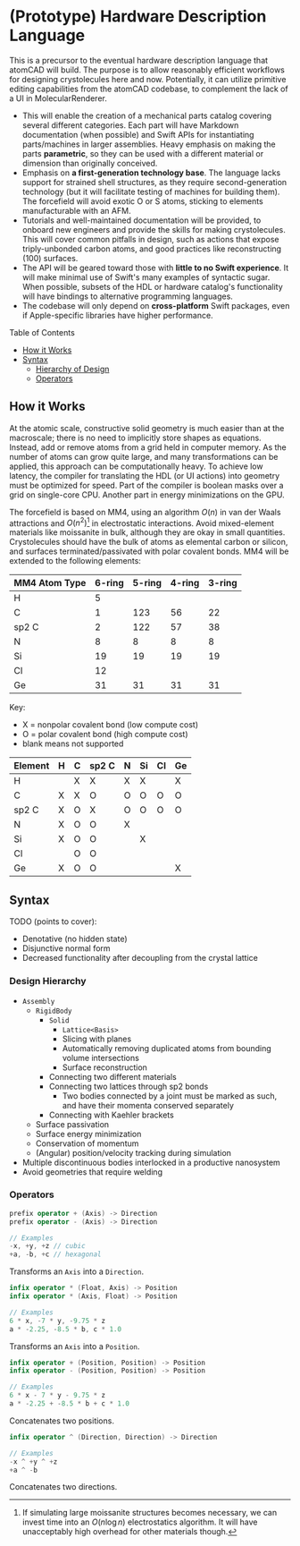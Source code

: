 # (Prototype) Hardware Description Language

This is a precursor to the eventual hardware description language that atomCAD will build. The purpose is to allow reasonably efficient workflows for designing crystolecules here and now. Potentially, it can utilize primitive editing capabilities from the atomCAD codebase, to complement the lack of a UI in MolecularRenderer.
- This will enable the creation of a mechanical parts catalog covering several different categories. Each part will have Markdown documentation (when possible) and Swift APIs for instantiating parts/machines in larger assemblies. Heavy emphasis on making the parts <b>parametric</b>, so they can be used with a different material or dimension than originally conceived.
- Emphasis on <b>a first-generation technology base</b>. The language lacks support for strained shell structures, as they require second-generation technology (but it will facilitate testing of machines for building them). The forcefield will avoid exotic O or S atoms, sticking to elements manufacturable with an AFM.
- Tutorials and well-maintained documentation will be provided, to onboard new engineers and provide the skills for making crystolecules. This will cover common pitfalls in design, such as actions that expose triply-unbonded carbon atoms, and good practices like reconstructing (100) surfaces.
- The API will be geared toward those with <b>little to no Swift experience</b>. It will make minimal use of Swift's many examples of syntactic sugar. When possible, subsets of the HDL or hardware catalog's functionality will have bindings to alternative programming languages.
- The codebase will only depend on <b>cross-platform</b> Swift packages, even if Apple-specific libraries have higher performance.

Table of Contents
- [How it Works](#how-it-works)
- [Syntax](#syntax)
    - [Hierarchy of Design](#hierarchy-of-design)
    - [Operators](#operators)

## How it Works

At the atomic scale, constructive solid geometry is much easier than at the macroscale; there is no need to implicitly store shapes as equations. Instead, add or remove atoms from a grid held in computer memory. As the number of atoms can grow quite large, and many transformations can be applied, this approach can be computationally heavy. To achieve low latency, the compiler for translating the HDL (or UI actions) into geometry must be optimized for speed. Part of the compiler is boolean masks over a grid on single-core CPU. Another part in energy minimizations on the GPU.

The forcefield is based on MM4, using an algorithm $O(n)$ in van der Waals attractions and $O(n^2)$[^1] in electrostatic interactions. Avoid mixed-element materials like moissanite in bulk, although they are okay in small quantities. Crystolecules should have the bulk of atoms as elemental carbon or silicon, and surfaces terminated/passivated with polar covalent bonds. MM4 will be extended to the following elements:

| MM4 Atom Type | 6-ring | 5-ring | 4-ring | 3-ring |
| - | - | - | - | - |
| H     | 5  |     |    |    |
| C     | 1  | 123 | 56 | 22 |
| sp2 C | 2  | 122 | 57 | 38 |
| N     | 8  | 8   | 8  | 8  |
| Si    | 19 | 19  | 19 | 19 |
| Cl    | 12 |     |    |    |
| Ge    | 31 | 31  | 31 | 31 |

Key:
- X = nonpolar covalent bond (low compute cost)
- O = polar covalent bond (high compute cost)
- blank means not supported

| Element | H | C | sp2 C | N | Si | Cl | Ge |
| ----- | - | - | - | - | - | - | - |
| H     |   | X | X | X | X |   | X |
| C     | X | X | O | O | O | O | O |
| sp2 C | X | O | X | O | O | O | O |
| N     | X | O | O | X |   |   |   |
| Si    | X | O | O |   | X |   |   |
| Cl    |   | O | O |   |   |   |   |
| Ge    | X | O | O |   |   |   | X |

## Syntax

TODO (points to cover):
- Denotative (no hidden state)
- Disjunctive normal form
- Decreased functionality after decoupling from the crystal lattice

### Design Hierarchy

- `Assembly`
  - `RigidBody`
    - `Solid`
      - `Lattice<Basis>`
      - Slicing with planes
      - Automatically removing duplicated atoms from bounding volume intersections
      - Surface reconstruction
    - Connecting two different materials
    - Connecting two lattices through sp2 bonds
      - Two bodies connected by a joint must be marked as such, and have their momenta conserved separately
    - Connecting with Kaehler brackets
  - Surface passivation
  - Surface energy minimization
  - Conservation of momentum
  - (Angular) position/velocity tracking during simulation
- Multiple discontinuous bodies interlocked in a productive nanosystem
- Avoid geometries that require welding

### Operators

```swift
prefix operator + (Axis) -> Direction
prefix operator - (Axis) -> Direction

// Examples
-x, +y, +z // cubic
+a, -b, +c // hexagonal
```

Transforms an `Axis` into a `Direction`.

```swift
infix operator * (Float, Axis) -> Position
infix operator * (Axis, Float) -> Position

// Examples
6 * x, -7 * y, -9.75 * z
a * -2.25, -8.5 * b, c * 1.0
```

Transforms an `Axis` into a `Position`.

```swift
infix operator + (Position, Position) -> Position
infix operator - (Position, Position) -> Position

// Examples
6 * x - 7 * y - 9.75 * z
a * -2.25 + -8.5 * b + c * 1.0
```

Concatenates two positions.

```swift
infix operator ^ (Direction, Direction) -> Direction

// Examples
-x ^ +y ^ +z
+a ^ -b
```

Concatenates two directions.

[^1]: If simulating large moissanite structures becomes necessary, we can invest time into an $O(n\log{n})$ electrostatics algorithm. It will have unacceptably high overhead for other materials though.
